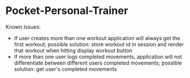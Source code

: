 # Pocket-Personal-Trainer
Known Issues: 
- If user creates more than one workout application will always get the first workout; possible solution: store workout id in session and render that workout when hitting display workout button
- If more than one user logs completed movements, application will not differentiate between different users completed movements; possible solution: get user's completed movements